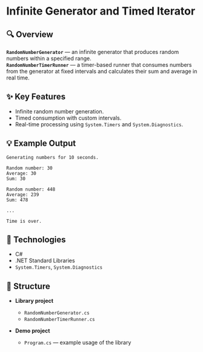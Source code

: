 
# Infinite Generator and Timed Iterator

## 🔍 Overview  
**`RandomNumberGenerator`** — an infinite generator that produces random numbers within a specified range.  
**`RandomNumberTimerRunner`** — a timer-based runner that consumes numbers from the generator at fixed intervals and calculates their sum and average in real time.

## ✨ Key Features
- Infinite random number generation.
- Timed consumption with custom intervals.
- Real-time processing using `System.Timers` and `System.Diagnostics`.

## 💡 Example Output
```
Generating numbers for 10 seconds.

Random number: 30
Average: 30
Sum: 30

Random number: 448
Average: 239
Sum: 478

...

Time is over.
```

## 🧩 Technologies
- C#
- .NET Standard Libraries
- `System.Timers`, `System.Diagnostics`

## 📁 Structure

- **Library project**
  - `RandomNumberGenerator.cs`
  - `RandomNumberTimerRunner.cs`

- **Demo project**
  - `Program.cs` — example usage of the library
